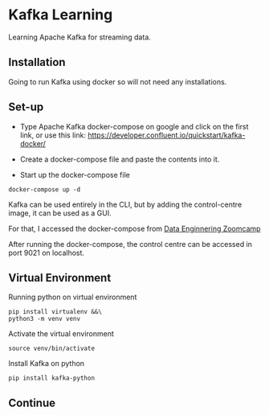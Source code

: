 # Kafka Learning

Learning Apache Kafka for streaming data.

## Installation

Going to run Kafka using docker so will not need any installations.

## Set-up

- Type Apache Kafka docker-compose on google and click on the first link, or use this link: https://developer.confluent.io/quickstart/kafka-docker/

- Create a docker-compose file and paste the contents into it.

- Start up the docker-compose file

```
docker-compose up -d
```

Kafka can be used entirely in the CLI, but by adding the control-centre image, it can be used as a GUI.

For that, I accessed the docker-compose from [Data Enginnering Zoomcamp](https://github.com/DataTalksClub/data-engineering-zoomcamp/blob/main/week_6_stream_processing/docker-compose.yml)

After running the docker-compose, the control centre can be accessed in port 9021 on localhost.

## Virtual Environment

Running python on virtual environment

```
pip install virtualenv &&\
python3 -m venv venv
```

Activate the virtual environment

```
source venv/bin/activate
```

Install Kafka on python

```
pip install kafka-python
```

## Continue


